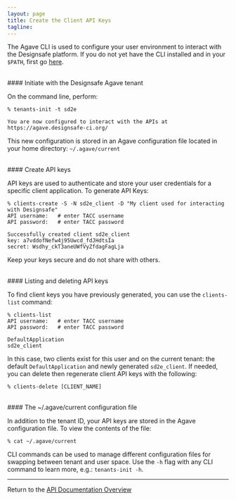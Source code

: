 ```yaml
---
layout: page
title: Create the Client API Keys
tagline:
---
```


The Agave CLI is used to configure your user environment to interact with the 
Designsafe platform. If you do not yet have the CLI installed and in your `$PATH`, first
go [here](install_cli.md).

<br>
#### Initiate with the Designsafe Agave tenant

On the command line, perform: 
```
% tenants-init -t sd2e

You are now configured to interact with the APIs at https://agave.designsafe-ci.org/
```

This new configuration is stored in an Agave configuration file located in your
home directory: `~/.agave/current`

<br>
#### Create API keys

API keys are used to authenticate and store your user credentials for a specific 
client application. To generate API Keys:
```
% clients-create -S -N sd2e_client -D "My client used for interacting with Designsafe"
API username:   # enter TACC username
API password:   # enter TACC password

Successfully created client sd2e_client
key: a7vddofNefw4j95Uwcd_fdJHdtsIa
secret: Wsdhy_ckT3aneUWfVyZfdagFagLja
```

Keep your keys secure and do not share with others.

<br>
#### Listing and deleting API keys

To find client keys you have previously generated, you can use the `clients-list`
command:
```
% clients-list
API username:   # enter TACC username
API password:   # enter TACC password

DefaultApplication
sd2e_client
```

In this case, two clients exist for this user and on the current tenant: the
default `DefaultApplication` and newly generated `sd2e_client`. If needed, you
can delete then regenerate client API keys with the following:
```
% clients-delete [CLIENT_NAME]
```

<br>
#### The ~/.agave/current configuration file

In addition to the tenant ID, your API keys are stored in the Agave configuration
file. To view the contents of the file:
```
% cat ~/.agave/current
```

CLI commands can be used to manage different configuration files for swapping
between tenant and user space. Use the `-h` flag with any CLI command to learn
more, e.g.: `tenants-init -h`.

---
Return to the [API Documentation Overview](../index.md)
